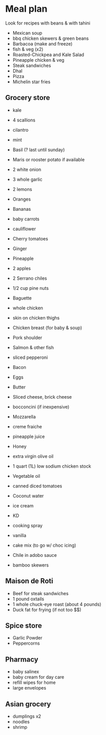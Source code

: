 # Meal plan

Look for recipes with beans & with tahini

- Mexican soup
- bbq chicken skewers & green beans
- Barbacoa (make and freeze)
- fish & veg (x2)
- Roasted-Chickpea and Kale Salad
- Pineapple chicken & veg
- Steak sandwiches
- Dhal
- Pizza
- Michelin star fries

## Grocery store

- kale
- 4 scallions
- cilantro
- mint
- Basil (? last until sunday)
- Maris or rooster potato if available
- 2 white onion
- 3 whole garlic
- 2 lemons
- Oranges
- Bananas
- baby carrots
- cauliflower
- Cherry tomatoes
- Ginger
- Pineapple
- 2 apples
- 2 Serrano chiles

- 1/2 cup pine nuts
- Baguette

- whole chicken
- skin on chicken thighs
- Chicken breast (for baby & soup)
- Pork shoulder
- Salmon & other fish
- sliced pepperoni

- Bacon
- Eggs
- Butter
- Sliced cheese, brick cheese
- bocconcini (if inexpensive)
- Mozzarella
- creme fraiche

- pineapple juice
- Honey
- extra virgin olive oil
- 1 quart (1L) low sodium chicken stock
- Vegetable oil
- canned diced tomatoes
- Coconut water
- ice cream
- KD
- cooking spray
- vanilla
- cake mix (to go w/ choc icing)
- Chile in adobo sauce

- bamboo skewers

## Maison de Roti

- Beef for steak sandwiches
- 1 pound oxtails
- 1 whole chuck-eye roast (about 4 pounds)
- Duck fat for frying (if not too $$)

## Spice store

- Garlic Powder
- Peppercorns

## Pharmacy

- baby salinex
- baby cream for day care
- refill wipes for home
- large envelopes

## Asian grocery

- dumplings x2
- noodles
- shrimp
